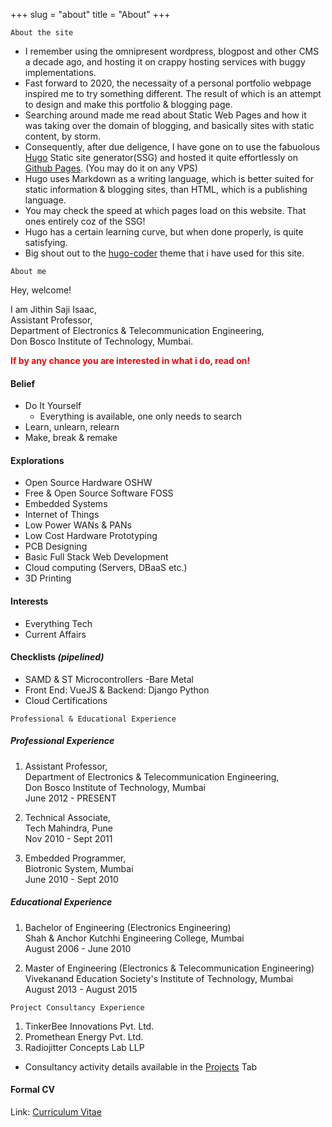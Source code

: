 +++ 
slug = "about"
title = "About"
+++
 
```
About the site
```

- I remember using the omnipresent wordpress, blogpost and other CMS a decade ago, and hosting it on crappy hosting services with buggy implementations.
- Fast forward to 2020, the necessaity of a personal portfolio webpage inspired me to try something different. The result of which is an attempt to design and make this portfolio & blogging page.
- Searching around made me read about Static Web Pages and how it was taking over the domain of blogging, and basically sites with static content, by storm.
- Consequently, after due deligence, I have gone on to use the fabuolous [Hugo](https://gohugo.io/) Static site generator(SSG) and hosted it quite effortlessly on [Github Pages](https://pages.github.com/). (You may do it on any VPS)
- Hugo uses Markdown as a writing language, which is better suited for static information & blogging sites, than HTML, which is a publishing language.
- You may check the speed at which pages load on this website. That ones entirely coz of the SSG!
- Hugo has a certain learning curve, but when done properly, is quite satisfying.
- Big shout out to the [hugo-coder](https://github.com/luizdepra/hugo-coder/) theme that i have used for this site.

```
About me
```

Hey, welcome!

I am Jithin Saji Isaac,  
Assistant Professor,  
Department of Electronics & Telecommunication Engineering,  
Don Bosco Institute of Technology, Mumbai.

<span style="color:red"> **If by any chance you are interested in what i do, read on!** </span>

#### Belief

- Do It Yourself
  - Everything is available, one only needs to search
- Learn, unlearn, relearn
- Make, break & remake

#### Explorations

- Open Source Hardware OSHW
- Free & Open Source Software FOSS
- Embedded Systems
- Internet of Things
- Low Power WANs & PANs
- Low Cost Hardware Prototyping
- PCB Designing
- Basic Full Stack Web Development
- Cloud computing (Servers, DBaaS etc.)
- 3D Printing

#### Interests

- Everything Tech
- Current Affairs

#### Checklists _(pipelined)_
 
- SAMD & ST Microcontrollers -Bare Metal
- Front End: VueJS & Backend: Django Python
- Cloud Certifications

```
Professional & Educational Experience
```
##### Professional Experience
1. Assistant Professor,  
Department of Electronics & Telecommunication Engineering,   
Don Bosco Institute of Technology,  Mumbai    
June 2012 - PRESENT

2.  Technical Associate,  
Tech Mahindra, Pune  
Nov 2010 - Sept 2011 

3. Embedded Programmer,   
Biotronic System, Mumbai  
June 2010 - Sept 2010

##### Educational Experience
1. Bachelor of Engineering (Electronics Engineering)  
   Shah & Anchor Kutchhi Engineering College, Mumbai  
   August 2006 - June 2010  

2.  Master of Engineering (Electronics & Telecommunication Engineering)  
  Vivekanand Education Society's Institute of Technology, Mumbai  
  August 2013 - August 2015

```
Project Consultancy Experience
```
1. TinkerBee Innovations Pvt. Ltd.
2. Promethean Energy Pvt. Ltd.
3. Radiojitter Concepts Lab LLP  

- Consultancy activity details available in the [Projects](https://jithinsisaac.github.io/projects/) Tab

#### Formal CV
Link: [Curriculum Vitae](/files/JithinIsaac_CV.pdf)
